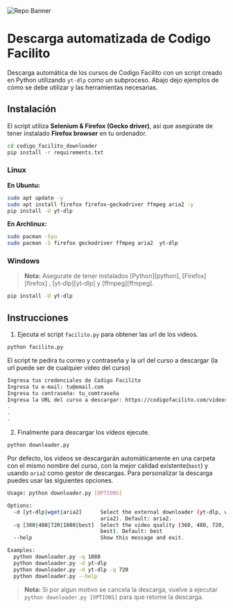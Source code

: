 ![Repo Banner](https://i.imgur.com/8mIVJuc.png)

# Descarga automatizada de Codigo Facilito

Descarga automática de los cursos de Codigo Facilito con un script creado en Python utilizando `yt-dlp` como un subproceso. Abajo dejo ejemplos de cómo se debe utilizar y las herramientas necesarias.


## Instalación

El script utiliza **Selenium & Firefox (Gecko driver)**, así que asegúrate de tener instalado **Firefox browser** en tu ordenador.

```bash
cd codigo_facilito_downloader
pip install -r requirements.txt
```

### **Linux**

**En Ubuntu:**

```bash
sudo apt update -y
sudo apt install firefox firefox-geckodriver ffmpeg aria2 -y
pip install -U yt-dlp
```

**En Archlinux:**

```bash
sudo pacman -Syu
sudo pacman -S firefox geckodriver ffmpeg aria2  yt-dlp 
```

### **Windows**

> **Nota:** Asegurate de tener instalados [Python][python], [Firefox][firefox] , [yt-dlp][yt-dlp] y [ffmpeg][ffmpeg].

```bash
pip install -U yt-dlp
```

## Instrucciones

1. Ejecuta el script `facilito.py` para obtener las url de los videos. 

```bash
python facilito.py
```

El script te pedira tu correo y contraseña y la url del curso a descargar (la url puede ser de cualquier video del curso)

```bash
Ingresa tus credenciales de Codigo Facilito
Ingresa tu e-mail: tu@email.com
Ingresa tu contraseña: tu_comtraseña
Ingresa la URL del curso a descargar: https://codigofacilito.com/videos/introduccion-al-curso-profesional-de-backend
.
.
.
```

2. Finalmente para descargar los vídeos ejecute.

```bash
python downloader.py
```

Por defecto, los videos se descargarán automáticamente en una carpeta con el mismo nombre del curso, con la mejor calidad existente(`best`) y usando `aria2` como gestor de descargas. Para personalizar la descarga puedes usar las siguientes opciones.

```bash
Usage: python downloader.py [OPTIONS]

Options:
  -d [yt-dlp|wget|aria2]      Select the external downloader (yt-dlp, wget, or
                              aria2). Default: aria2.
  -q [360|480|720|1080|best]  Select the video quality (360, 480, 720, 1080 or
                              best). Default: best
  --help                      Show this message and exit.

Examples: 
  python downloader.py -q 1080
  python downloader.py -d yt-dlp
  python downloader.py -d yt-dlp -q 720
  python downloader.py --help
```

> **Nota:** Si por algun motivo se cancela la descarga, vuelve a ejecutar `python downloader.py [OPTIONS]` para que retome la descarga.

